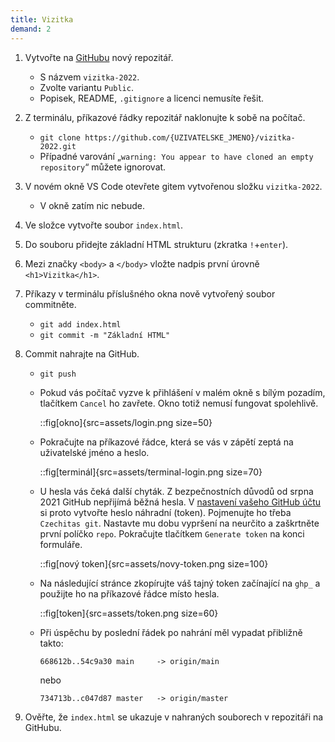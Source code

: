 ```yaml
---
title: Vizitka
demand: 2
---
```


1. Vytvořte na [GitHubu](https://github.com/new) nový repozitář.
   - S názvem `vizitka-2022`.
   - Zvolte variantu `Public`.
   - Popisek, README, `.gitignore` a licenci nemusíte řešit.
1. Z terminálu, příkazové řádky repozitář naklonujte k sobě na počítač.
   - `git clone https://github.com/{UZIVATELSKE_JMENO}/vizitka-2022.git`
   - Případné varování „`warning: You appear to have cloned an empty repository`“ můžete ignorovat.
1. V novém okně VS Code otevřete gitem vytvořenou složku `vizitka-2022`.
   - V okně zatím nic nebude.
1. Ve složce vytvořte soubor `index.html`.
1. Do souboru přidejte základní HTML strukturu (zkratka `!`+`enter`).
1. Mezi značky `<body>` a `</body>` vložte nadpis první úrovně `<h1>Vizitka</h1>`.
1. Příkazy v terminálu příslušného okna nově vytvořený soubor commitněte.
   - `git add index.html`
   - `git commit -m "Základní HTML"`
1. Commit nahrajte na GitHub.

   - `git push`
   - Pokud vás počítač vyzve k přihlášení v malém okně s bílým pozadím, tlačítkem `Cancel` ho zavřete. Okno totiž nemusí fungovat spolehlivě.

     ::fig[okno]{src=assets/login.png size=50}

   - Pokračujte na příkazové řádce, která se vás v zápětí zeptá na uživatelské jméno a heslo.

     ::fig[terminál]{src=assets/terminal-login.png size=70}

   - U hesla vás čeká další chyták. Z bezpečnostních důvodů od srpna 2021 GitHub nepřijímá běžná hesla. V [nastavení vašeho GitHub účtu](https://github.com/settings/tokens/new) si proto vytvořte heslo náhradní (token). Pojmenujte ho třeba `Czechitas git`. Nastavte mu dobu vypršení na neurčito a zaškrtněte první políčko `repo`. Pokračujte tlačítkem `Generate token` na konci formuláře.

     ::fig[nový token]{src=assets/novy-token.png size=100}

   - Na následující stránce zkopírujte váš tajný token začínající na `ghp_` a použijte ho na příkazové řádce místo hesla.

     ::fig[token]{src=assets/token.png size=60}

   - Při úspěchu by poslední řádek po nahrání měl vypadat přibližně takto:
     ```
     668612b..54c9a30 main     -> origin/main
     ```
     nebo
     ```
     734713b..c047d87 master   -> origin/master
     ```

1. Ověřte, že `index.html` se ukazuje v nahraných souborech v repozitáři na GitHubu.
